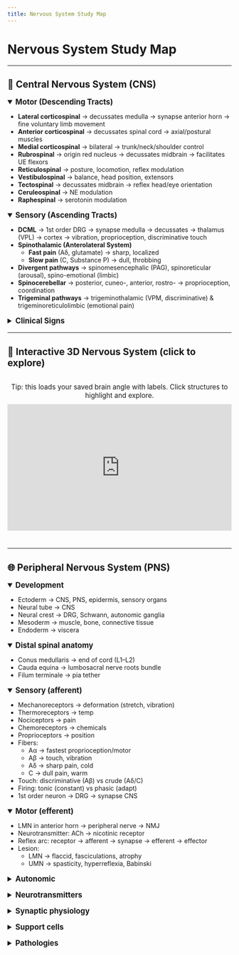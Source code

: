 ```yaml
---
title: Nervous System Study Map
---
```


<style>
  .ns-section { margin: 24px 0; }
  .divider { margin: 36px 0; border: 0; height: 1px; background: #e5e7eb; }
  .center { text-align: center; }
  details { margin: 8px 0 16px 0; }
  summary { cursor: pointer; font-size: 1.05rem; }
  .embed-wrap { margin: 40px auto; max-width: 1100px; }
  .embed-16x9 { position: relative; width: 100%; padding-bottom: 56.25%; }
  .embed-16x9 iframe { position: absolute; inset: 0; width: 100%; height: 100%; border: 0; }
</style>

# Nervous System Study Map

---

## 🧩 Central Nervous System (CNS)

<details open>
  <summary><b>Motor (Descending Tracts)</b></summary>
  <ul>
    <li><b>Lateral corticospinal</b> → decussates medulla → synapse anterior horn → fine voluntary limb movement</li>
    <li><b>Anterior corticospinal</b> → decussates spinal cord → axial/postural muscles</li>
    <li><b>Medial corticospinal</b> → bilateral → trunk/neck/shoulder control</li>
    <li><b>Rubrospinal</b> → origin red nucleus → decussates midbrain → facilitates UE flexors</li>
    <li><b>Reticulospinal</b> → posture, locomotion, reflex modulation</li>
    <li><b>Vestibulospinal</b> → balance, head position, extensors</li>
    <li><b>Tectospinal</b> → decussates midbrain → reflex head/eye orientation</li>
    <li><b>Ceruleospinal</b> → NE modulation</li>
    <li><b>Raphespinal</b> → serotonin modulation</li>
  </ul>
</details>

<details open>
  <summary><b>Sensory (Ascending Tracts)</b></summary>
  <ul>
    <li><b>DCML</b> → 1st order DRG → synapse medulla → decussates → thalamus (VPL) → cortex → vibration, proprioception, discriminative touch</li>
    <li><b>Spinothalamic (Anterolateral System)</b>
      <ul>
        <li><b>Fast pain</b> (Aδ, glutamate) → sharp, localized</li>
        <li><b>Slow pain</b> (C, Substance P) → dull, throbbing</li>
      </ul>
    </li>
    <li><b>Divergent pathways</b> → spinomesencephalic (PAG), spinoreticular (arousal), spino-emotional (limbic)</li>
    <li><b>Spinocerebellar</b> → posterior, cuneo-, anterior, rostro- → proprioception, coordination</li>
    <li><b>Trigeminal pathways</b> → trigeminothalamic (VPM, discriminative) & trigeminoreticulolimbic (emotional pain)</li>
  </ul>
</details>

<details>
  <summary><b>Clinical Signs</b></summary>
  <ul>
    <li>UMN lesion → spasticity, hyperreflexia, Babinski</li>
    <li>LMN lesion → flaccid paralysis, fasciculations, atrophy</li>
    <li>DCML lesion → loss vibration/proprioception</li>
    <li>Spinothalamic lesion → contralateral pain/temp loss</li>
    <li>Spinocerebellar lesion → ataxia</li>
    <li>ALS → UMN + LMN</li>
  </ul>
</details>

---

## 🧠 Interactive 3D Nervous System (click to explore)

<div class="embed-wrap center">
  <p style="margin:-8px 0 10px 0; font-size:.95rem;">
    Tip: this loads your saved brain angle with labels. Click structures to highlight and explore.
  </p>
  <div class="embed-16x9">
    <iframe 
      src="https://human.biodigital.com/view?id=6RRx&lang=en&ref=share&ui-layers=true&ui-anatomy-labels=true&ui-tools=true&ui-info=false&ui-nav=false"
      allowfullscreen
      loading="lazy">
    </iframe>
  </div>
</div>

---

## 🌐 Peripheral Nervous System (PNS)

<details open>
  <summary><b>Development</b></summary>
  <ul>
    <li>Ectoderm → CNS, PNS, epidermis, sensory organs</li>
    <li>Neural tube → CNS</li>
    <li>Neural crest → DRG, Schwann, autonomic ganglia</li>
    <li>Mesoderm → muscle, bone, connective tissue</li>
    <li>Endoderm → viscera</li>
  </ul>
</details>

<details open>
  <summary><b>Distal spinal anatomy</b></summary>
  <ul>
    <li>Conus medullaris → end of cord (L1–L2)</li>
    <li>Cauda equina → lumbosacral nerve roots bundle</li>
    <li>Filum terminale → pia tether</li>
  </ul>
</details>

<details open>
  <summary><b>Sensory (afferent)</b></summary>
  <ul>
    <li>Mechanoreceptors → deformation (stretch, vibration)</li>
    <li>Thermoreceptors → temp</li>
    <li>Nociceptors → pain</li>
    <li>Chemoreceptors → chemicals</li>
    <li>Proprioceptors → position</li>
    <li>Fibers:
      <ul>
        <li>Aα → fastest proprioception/motor</li>
        <li>Aβ → touch, vibration</li>
        <li>Aδ → sharp pain, cold</li>
        <li>C → dull pain, warm</li>
      </ul>
    </li>
    <li>Touch: discriminative (Aβ) vs crude (Aδ/C)</li>
    <li>Firing: tonic (constant) vs phasic (adapt)</li>
    <li>1st order neuron → DRG → synapse CNS</li>
  </ul>
</details>

<details open>
  <summary><b>Motor (efferent)</b></summary>
  <ul>
    <li>LMN in anterior horn → peripheral nerve → NMJ</li>
    <li>Neurotransmitter: ACh → nicotinic receptor</li>
    <li>Reflex arc: receptor → afferent → synapse → efferent → effector</li>
    <li>Lesion:
      <ul>
        <li>LMN → flaccid, fasciculations, atrophy</li>
        <li>UMN → spasticity, hyperreflexia, Babinski</li>
      </ul>
    </li>
  </ul>
</details>

<details>
  <summary><b>Autonomic</b></summary>
  <ul>
    <li>Sympathetic → NE (fight/flight)</li>
    <li>Parasympathetic → ACh (rest/digest)</li>
  </ul>
</details>

<details>
  <summary><b>Neurotransmitters</b></summary>
  <ul>
    <li>ACh → NMJ, parasympathetic</li>
    <li>NE → sympathetic, vigilance</li>
    <li>Glutamate → fast pain</li>
    <li>Substance P → slow pain</li>
    <li>GABA, Glycine → inhibitory</li>
    <li>Endorphins → pain inhibition</li>
  </ul>
</details>

<details>
  <summary><b>Synaptic physiology</b></summary>
  <ul>
    <li>EPSP (depolarization) → open Na⁺/Ca²⁺</li>
    <li>IPSP (hyperpolarization) → open Cl⁻/K⁺</li>
    <li>Gate Control Theory → Aβ touch inhibits pain</li>
  </ul>
</details>

<details>
  <summary><b>Support cells</b></summary>
  <ul>
    <li>Schwann → myelination (PNS)</li>
    <li>Satellite → ganglia support</li>
    <li>Oligodendrocytes (CNS myelination)</li>
    <li>Microglia (CNS immune)</li>
    <li>Astrocytes (CNS BBB/support)</li>
  </ul>
</details>

<details>
  <summary><b>Pathologies</b></summary>
  <ul>
    <li>Cauda equina syndrome → LMN, saddle anesthesia</li>
    <li>Guillain–Barré → PNS demyelination</li>
    <li>Myasthenia gravis → AChR block</li>
    <li>Lambert–Eaton → presynaptic Ca²⁺ channel</li>
    <li>Peripheral neuropathy → glove-stocking loss</li>
    <li>ALS → UMN + LMN</li>
  </ul>
</details>
